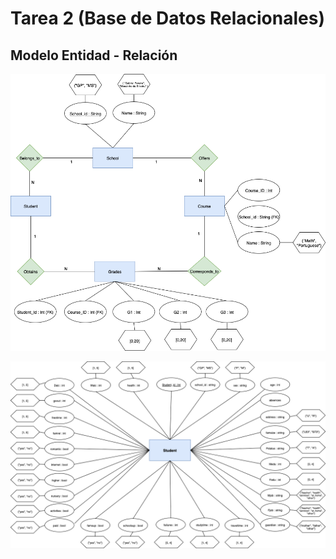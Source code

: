 # Tarea 2 (Base de Datos Relacionales)

## Modelo Entidad - Relación

![Modelo ER](Tarea2/MODELOER_P1.png)

![Modelo ER](Tarea2/MODELOER_P2.png)
